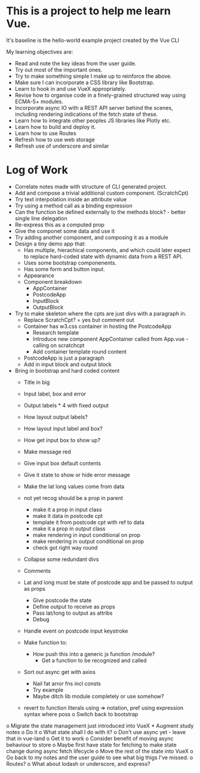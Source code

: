 # This is a project to help me learn Vue.

It's baseline is the hello-world example project created by the Vue CLI

My learning objectives are:

- Read and note the key ideas from the user guide.
- Try out most of the important ones.
- Try to make something simple I make up to reinforce the above.
- Make sure I can incorporate a CSS library like Bootstrap.
- Learn to hook in and use VueX appropriately.
- Revise how to organise code in a finely-grained structured way using
  ECMA-5+ modules.
- Incorporate async IO with a REST API server behind the scenes, including
  rendering indications of the fetch state of these.
- Learn how to integrate other peoples JS libraries like Plotly etc.
- Learn how to build and deploy it.
- Learn how to use Routes
- Refresh how to use web storage
- Refresh use of underscore and similar

# Log of Work

*  Correlate notes made with structure of CLI generated project.
*  Add and compose a trivial additional custom component. (ScratchCpt)
*  Try text interpolation inside an attribute value
*  Try using a method call as a binding expression
*  Can the function be defined externally to the methods block? - better single line delegation
*  Re-express this as a computed prop
*  Give the componet some data and use it
*  Try adding another component, and composing it as a module
*  Design a tiny demo app that:
    *  Has multiple, hierachical components, and which could later
       expect to replace hard-coded state with dynamic data from a REST API.
    *  Uses some bootstrap componenents.
    *  Has some form and button input.
    *  Appearance
    *  Component breakdown
        *  AppContainer
        *  PostcodeApp
        *  InputBlock
        *  OutputBlock
*  Try to make skeleton where the cpts are just divs with a paragraph in.
    *  Replace ScratchCpt? = yes but comment out
    *  Container has w3.css container in hosting the PostcodeApp
        *  Research template
        *  Introduce new component AppContainer called from App.vue - calling on scratchcpt
        *  Add container template round content
    *  PostcodeApp is just a paragraph
    *  Add in input block and output block
*  Bring in bootstrap and hard coded content
    *  Title in big
    *  Input label, box and error
    *  Output labels * 4 with fixed output
    *  How layout output labels?
    *  How layout input label and box?
    *  How get input box to show up?
    *  Make message red
    *  Give input box default contents
    *  Give it state to show or hide error message
    *  Make the lat long values come from data
    *  not yet recog should be a prop in parent
        *  make it a prop in input class
        *  make it data in postcode cpt
        *  template it from postcode cpt with ref to data
        *  make it a prop in output class
        *  make rendering in input conditional on prop
        *  make rendering in output conditional on prop
        *  check got right way round
    *  Collapse some redundant divs
    *  Comments
    *  Lat and long must be state of postcode app and be passed
       to output as props
        *  Give postcode the state
        *  Define output to receive as props
        *  Pass lat/long to output as attribs
        *  Debug
    *  Handle event on postcode input keystroke
    *  Make function to:
        *  How push this into a generic js function /module?
            *  Get a function to be recognized and called
    *  Sort out async get with axios
        *  Nail fat arror fns incl consts
        *  Try example
        *  Maybe ditch lib module completely or use somehow?

    * revert to function literals using => notation, pref using expression syntax where poss
o  Switch back to bootstrap

o  Migrate the state management just introduced into VueX
    *  Augment study notes
    o  Do it
        o  What state shall I do with it?
        o  Don't use async yet - leave that in vue-land
        o  Get it to work
    o  Consider benefit of moving async behaviour to store
        o  Maybe first have state for fetching to make state change during async fetch lifecycle
o  Move the rest of the state into VueX
o  Go back to my notes and the user guide to see what big thigs I've missed.
    o  Routes?
    o  What about lodash or underscore, and express?
